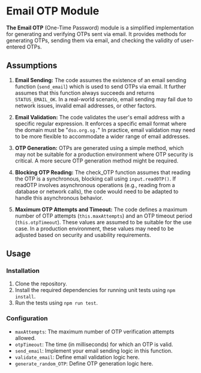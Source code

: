 # Email OTP Module

**The Email OTP** (One-Time Password) module is a simplified implementation for generating and verifying OTPs sent via email. It provides methods for generating OTPs, sending them via email, and checking the validity of user-entered OTPs.

## Assumptions

1. **Email Sending:** The code assumes the existence of an email sending function (`send_email`) which is used to send OTPs via email. It further assumes that this function always succeeds and returns `STATUS_EMAIL_OK`. In a real-world scenario, email sending may fail due to network issues, invalid email addresses, or other factors.

2. **Email Validation:** The code validates the user's email address with a specific regular expression. It enforces a specific email format where the domain must be "`dso.org.sg.`" In practice, email validation may need to be more flexible to accommodate a wider range of email addresses.

3. **OTP Generation:** OTPs are generated using a simple method, which may not be suitable for a production environment where OTP security is critical. A more secure OTP generation method might be required.

4. **Blocking OTP Reading:** The check_OTP function assumes that reading the OTP is a synchronous, blocking call using `input.readOTP()`. If readOTP involves asynchronous operations (e.g., reading from a database or network calls), the code would need to be adapted to handle this asynchronous behavior.

5. **Maximum OTP Attempts and Timeout:** The code defines a maximum number of OTP attempts (`this.maxAttempts`) and an OTP timeout period (`this.otpTimeout`). These values are assumed to be suitable for the use case. In a production environment, these values may need to be adjusted based on security and usability requirements.

## Usage

### Installation

1. Clone the repository.
2. Install the required dependencies for running unit tests using `npm install`.
3. Run the tests using `npm run test`.

### Configuration

- `maxAttempts`: The maximum number of OTP verification attempts allowed.
- `otpTimeout`: The time (in milliseconds) for which an OTP is valid.
- `send_email`: Implement your email sending logic in this function.
- `validate_email`: Define email validation logic here.
- `generate_random_OTP`: Define OTP generation logic here.
